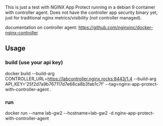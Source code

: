 This is just a test with NGINX App Protect running in a debian 9 container with controller agent.
Does not have the controller app security binary yet, just for traditional nginx metrics/visibility (not controller managed).

documentation on controller agent:
<https://github.com/nginxinc/docker-nginx-controller>

## Usage

### build (use your api key)

docker build --build-arg CONTROLLER_URL=https://labcontroller.nginx.rocks:8443/1.4 --build-arg API_KEY='25f2d7a9b767117d7e68ca8b3fab1c7f' --tag=nginx-app-protect-with-controller-agent .

### run

docker run --name lab-gw2 --hostname=lab-gw2 -d nginx-app-protect-with-controller-agent
